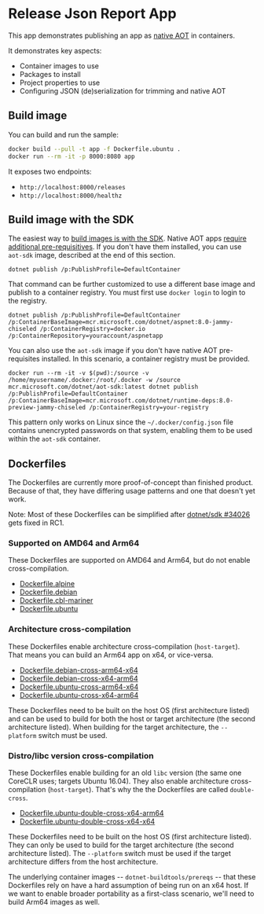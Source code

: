 # Release Json Report App

This app demonstrates publishing an app as [native AOT](https://learn.microsoft.com/dotnet/core/deploying/native-aot/) in containers.

It demonstrates key aspects:

- Container images to use
- Packages to install
- Project properties to use
- Configuring JSON (de)serialization for trimming and native AOT

## Build image

You can build and run the sample:

```bash
docker build --pull -t app -f Dockerfile.ubuntu .
docker run --rm -it -p 8000:8080 app
```

It exposes two endpoints:

- `http://localhost:8000/releases`
- `http://localhost:8000/healthz`

## Build image with the SDK

The easiest way to [build images is with the SDK](https://github.com/dotnet/sdk-container-builds). Native AOT apps [require additional pre-requisitives](https://learn.microsoft.com/dotnet/core/deploying/native-aot/#prerequisites). If you don't have them installed, you can use `aot-sdk` image, described at the end of this section.

```console
dotnet publish /p:PublishProfile=DefaultContainer
```

That command can be further customized to use a different base image and publish to a container registry. You must first use `docker login` to login to the registry.

```console
dotnet publish /p:PublishProfile=DefaultContainer /p:ContainerBaseImage=mcr.microsoft.com/dotnet/aspnet:8.0-jammy-chiseled /p:ContainerRegistry=docker.io /p:ContainerRepository=youraccount/aspnetapp
```

You can also use the `aot-sdk` image if you don't have native AOT pre-requisites installed. In this scenario, a container registry must be provided.

```console
docker run --rm -it -v $(pwd):/source -v /home/myusername/.docker:/root/.docker -w /source mcr.microsoft.com/dotnet/aot-sdk:latest dotnet publish /p:PublishProfile=DefaultContainer /p:ContainerBaseImage=mcr.microsoft.com/dotnet/runtime-deps:8.0-preview-jammy-chiseled /p:ContainerRegistry=your-registry
```

This pattern only works on Linux since the `~/.docker/config.json` file contains unencrypted passwords on that system, enabling them to be used within the `aot-sdk` container.

## Dockerfiles

The Dockerfiles are currently more proof-of-concept than finished product. Because of that, they have differing usage patterns and one that doesn't yet work.

Note: Most of these Dockerfiles can be simplified after [dotnet/sdk #34026](https://github.com/dotnet/sdk/issues/34026) gets fixed in RC1.

### Supported on AMD64 and Arm64

These Dockerfiles are supported on AMD64 and Arm64, but do not enable cross-compilation.

- [Dockerfile.alpine](Dockerfile.alpine)
- [Dockerfile.debian](Dockerfile.debian)
- [Dockerfile.cbl-mariner](Dockerfile.cbl-mariner)
- [Dockerfile.ubuntu](Dockerfile.ubuntu)

### Architecture cross-compilation

These Dockerfiles enable architecture cross-compilation (`host-target`). That means you can build an Arm64 app on x64, or vice-versa.

- [Dockerfile.debian-cross-arm64-x64](Dockerfile.debian-cross-arm64-x64)
- [Dockerfile.debian-cross-x64-arm64](Dockerfile.debian-cross-x64-arm64)
- [Dockerfile.ubuntu-cross-arm64-x64](Dockerfile.ubuntu-cross-arm64-x64)
- [Dockerfile.ubuntu-cross-x64-arm64](Dockerfile.ubuntu-cross-x64-arm64)

These Dockerfiles need to be built on the host OS (first architecture listed) and can be used to build for both the host or target architecture (the second architecture listed). When building for the target architecture, the `--platform` switch must be used.

### Distro/libc version cross-compilation

These Dockerfiles enable building for an old `libc` version (the same one CoreCLR uses; targets Ubuntu 16.04). They also enable architecture cross-compilation (`host-target`). That's why the the Dockerfiles are called `double-cross`.

- [Dockerfile.ubuntu-double-cross-x64-arm64](Dockerfile.ubuntu-double-cross-x64-arm64)
- [Dockerfile.ubuntu-double-cross-x64-x64](Dockerfile.ubuntu-double-cross-x64-x64)

These Dockerfiles need to be built on the host OS (first architecture listed). They can only be used to build for the target architecture (the second architecture listed). The `--platform` switch must be used if the target architecture differs from the host architecture.

The underlying container images -- `dotnet-buildtools/prereqs` -- that these Dockerfiles rely on have a hard assumption of being run on an x64 host. If we want to enable broader portability as a first-class scenario, we'll need to build Arm64 images as well.
